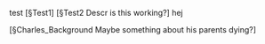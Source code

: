 test
[§Test1]
[§Test2 Descr is this working?]
hej

[§Charles_Background Maybe something about his parents dying?]
